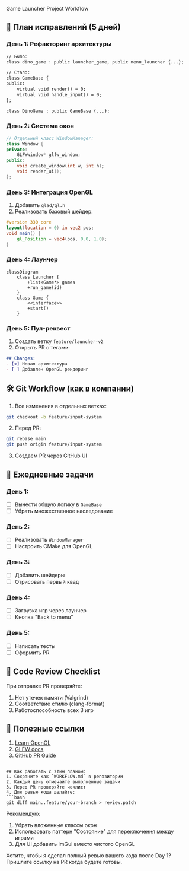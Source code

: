Game Launcher Project Workflow
## 🔧 План исправлений (5 дней)

### День 1: Рефакторинг архитектуры
```diff
// Было:
class dino_game : public launcher_game, public menu_launcher {...};

// Стало:
class GameBase {
public:
    virtual void render() = 0;
    virtual void handle_input() = 0;
};

class DinoGame : public GameBase {...};
```

### День 2: Система окон
```cpp
// Отдельный класс WindowManager:
class Window {
private:
    GLFWwindow* glfw_window;
public:
    void create_window(int w, int h);
    void render_ui();
};
```

### День 3: Интеграция OpenGL
1. Добавить `glad/gl.h`
2. Реализовать базовый шейдер:
```glsl
#version 330 core
layout(location = 0) in vec2 pos;
void main() {
    gl_Position = vec4(pos, 0.0, 1.0);
}
```

### День 4: Лаунчер
```mermaid
classDiagram
    class Launcher {
        +list<Game*> games
        +run_game(id)
    }
    class Game {
        <<interface>>
        +start()
    }
```

### День 5: Пул-реквест
1. Создать ветку `feature/launcher-v2`
2. Открыть PR с тегами:
```markdown
## Changes:
- [x] Новая архитектура
- [ ] Добавлен OpenGL рендеринг
```

## 🛠️ Git Workflow (как в компании)
1. Все изменения в отдельных ветках:
```bash
git checkout -b feature/input-system
```
2. Перед PR:
```bash
git rebase main
git push origin feature/input-system
```
3. Создаем PR через GitHub UI

## 📅 Ежедневные задачи

### День 1:
- [ ] Вынести общую логику в `GameBase`
- [ ] Убрать множественное наследование

### День 2:
- [ ] Реализовать `WindowManager`
- [ ] Настроить CMake для OpenGL

### День 3:
- [ ] Добавить шейдеры
- [ ] Отрисовать первый квад

### День 4:
- [ ] Загрузка игр через лаунчер
- [ ] Кнопка "Back to menu"

### День 5:
- [ ] Написать тесты
- [ ] Оформить PR

## 📌 Code Review Checklist
При отправке PR проверяйте:
1. Нет утечек памяти (Valgrind)
2. Соответствие стилю (clang-format)
3. Работоспособность всех 3 игр

## 🔗 Полезные ссылки
1. [Learn OpenGL](https://learnopengl.com)
2. [GLFW docs](https://www.glfw.org/docs/latest/)
3. [GitHub PR Guide](https://docs.github.com/en/pull-requests)
```

## Как работать с этим планом:
1. Сохраните как `WORKFLOW.md` в репозитории
2. Каждый день отмечайте выполненные задачи
3. Перед PR проверяйте чеклист
4. Для ревью кода делайте:
```bash
git diff main..feature/your-branch > review.patch
```

Рекомендую:
1. Убрать вложенные классы окон
2. Использовать паттерн "Состояние" для переключения между играми
3. Для UI добавить ImGui вместо чистого OpenGL

Хотите, чтобы я сделал полный ревью вашего кода после Day 1? Пришлите ссылку на PR когда будете готовы.

